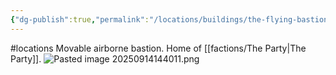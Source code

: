 ```yaml
---
{"dg-publish":true,"permalink":"/locations/buildings/the-flying-bastion/"}
---
```


#locations 
Movable airborne bastion. Home of [[factions/The Party\|The Party]].
![Pasted image 20250914144011.png](/img/user/locations/image%20files/Pasted%20image%2020250914144011.png)